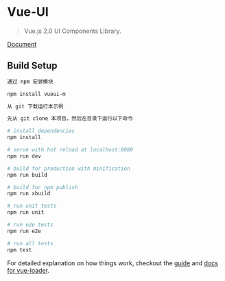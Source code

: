 # Vue-UI

> Vue.js 2.0 UI Components Library.

[Document](https://github.com/mengch/vueui/blob/master/docs/index.md)

## Build Setup

``` bash
通过 npm 安装模块

npm install vueui-m

从 git 下载运行本示例

先从 git clone 本项目，然后在目录下运行以下命令

# install dependencies
npm install

# serve with hot reload at localhost:8080
npm run dev

# build for production with minification
npm run build

# build for npm publish
npm run xbuild

# run unit tests
npm run unit

# run e2e tests
npm run e2e

# run all tests
npm test
```

For detailed explanation on how things work, checkout the [guide](http://vuejs-templates.github.io/webpack/) and [docs for vue-loader](http://vuejs.github.io/vue-loader).
